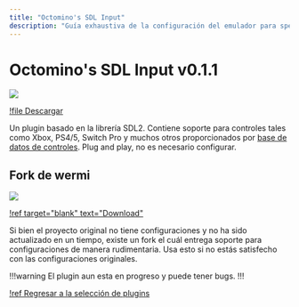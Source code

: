 ```yaml
---
title: "Octomino's SDL Input"
description: "Guía exhaustiva de la configuración del emulador para speedruns de Super Mario 64" 
---
```


# Octomino's SDL Input v0.1.1

![](./img/octomino.png)

[!file Descargar](https://github.com/clickdevin/octomino-sdl-input/releases/download/v0.1.1/octomino-sdl-input-0.1.1.zip)

Un plugin basado en la librería SDL2. Contiene soporte para controles tales como Xbox, PS4/5, Switch Pro y muchos otros proporcionados por [base de datos de controles](https://github.com/gabomdq/SDL_GameControllerDB). Plug and play, no es necesario configurar.

## Fork de wermi

![](./img/octomino_wermi.png)

[!ref target="blank" text="Download"](https://github.com/wermipls/octomino-sdl-input/releases)

Si bien el proyecto original no tiene configuraciones y no ha sido actualizado en un tiempo, existe un fork el cuál entrega soporte para configuraciones de manera rudimentaria. Usa esto si no estás satisfecho con las configuraciones originales.

!!!warning
El plugin aun esta en progreso y puede tener bugs.
!!!

[!ref Regresar a la selección de plugins](plugin_setup.md#selección-de-plugins)
